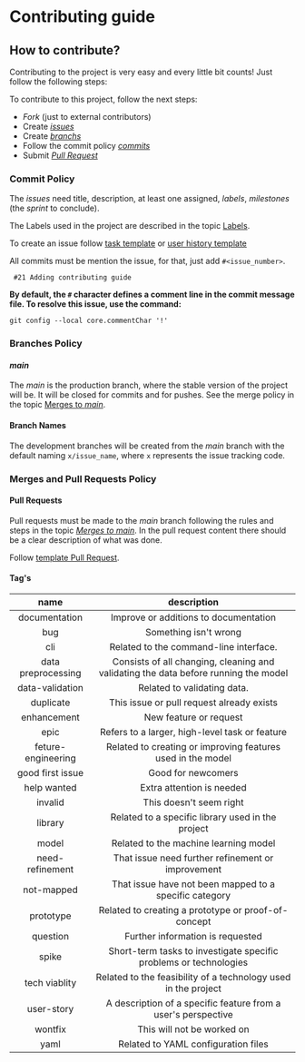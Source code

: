 # Contributing guide  

## How to contribute?

Contributing to the project is very easy and every little bit counts! Just follow the following steps:

To contribute to this project, follow the next steps:

* *Fork* (just to external contributors)
* Create [*issues*](CONTRIBUTING.md#issues)
* Create [*branchs*](CONTRIBUTING.md#branches-policy)
* Follow the commit policy [*commits*](CONTRIBUTING.md#commit-policy)
* Submit [*Pull Request*](CONTRIBUTING.md#merges-and-pull-requests-policy)


### Commit Policy

The *issues* need title, description, at least one assigned, *labels*, *milestones* (the *sprint* to conclude).

The Labels used in the project are described in the topic [Labels](https://github.com/PDA-FGA/Playground/labels).

To create an issue follow [task template](/.github/ISSUE_TEMPLATE/task.md) or [user history template](/.github/ISSUE_TEMPLATE/user-story.md)

All commits must be mention the issue, for that, just add `#<issue_number>`.

```
 #21 Adding contributing guide
```

**By default, the `#` character defines a comment line in the commit message file. To resolve this issue, use the command:**
```
git config --local core.commentChar '!'
```

### Branches Policy

#### *main*

The *main* is the production branch, where the stable version of the project will be. It will be closed for commits and for pushes.
See the merge policy in the topic [Merges to *main*](CONTRIBUTING.md#merges-to-main).


#### Branch Names  

The development branches will be created from the *main* branch with the default naming `x/issue_name`, where `x` represents the issue tracking code.


### Merges and Pull Requests Policy

#### Pull Requests

Pull requests must be made to the *main* branch following the rules and steps in the topic [*Merges to main*](CONTRIBUTING.md#merges-to-main). In the pull request content there should be a clear description of what was done.

Follow [template Pull Request](/.github/pull_request_template.md).


#### Tag's

| name | description |
| :--: | :---------: |
| documentation | Improve or additions to documentation |
| bug | Something isn't wrong |
| cli | Related to the command-line interface. |
| data preprocessing | Consists of all changing, cleaning and validating the data before running the model | 
| data-validation | Related to validating data. |
| duplicate | This issue or pull request already exists |
| enhancement | New feature or request |
| epic | Refers to a larger, high-level task or feature |
| feture-engineering | Related to creating or improving features used in the model|
| good first issue | Good for newcomers |
| help wanted | Extra attention is needed |
| invalid | This doesn't seem right |
| library | Related to a specific library used in the project |
| model | Related to the machine learning model|
| need-refinement | That issue need further refinement or improvement | 
| not-mapped |That issue have not been mapped to a specific category |
| prototype | Related to creating a prototype or proof-of-concept |
| question | Further information is requested |
| spike | Short-term tasks to investigate specific problems or technologies |
| tech viablity | Related to the feasibility of a technology used in the project |
| user-story | A description of a specific feature from a user's perspective |
| wontfix | This will not be worked on |
| yaml | Related to YAML configuration files |
